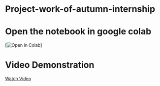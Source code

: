 # Project-work-of-autumn-internship
# Open the notebook in google colab
[![Open in Colab](https://colab.research.google.com/drive/1Q_gNKr264V8fml0rugCavcVUCp4Rm_H3?usp=sharing)]
# Video Demonstration
[Watch Video](https://drive.google.com/file/d/12Yv6ZzhLVW3xSqcZjbDEoa7EiWbjmwqh/view?usp=sharing)

